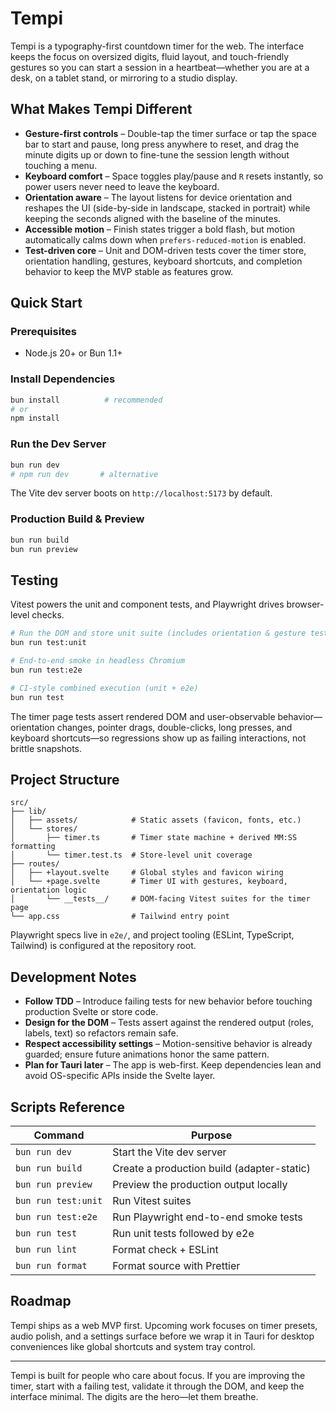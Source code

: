 # Tempi

Tempi is a typography-first countdown timer for the web. The interface keeps the focus on oversized digits, fluid layout, and touch-friendly gestures so you can start a session in a heartbeat—whether you are at a desk, on a tablet stand, or mirroring to a studio display.

## What Makes Tempi Different

- **Gesture-first controls** – Double-tap the timer surface or tap the space bar to start and pause, long press anywhere to reset, and drag the minute digits up or down to fine-tune the session length without touching a menu.
- **Keyboard comfort** – Space toggles play/pause and `R` resets instantly, so power users never need to leave the keyboard.
- **Orientation aware** – The layout listens for device orientation and reshapes the UI (side-by-side in landscape, stacked in portrait) while keeping the seconds aligned with the baseline of the minutes.
- **Accessible motion** – Finish states trigger a bold flash, but motion automatically calms down when `prefers-reduced-motion` is enabled.
- **Test-driven core** – Unit and DOM-driven tests cover the timer store, orientation handling, gestures, keyboard shortcuts, and completion behavior to keep the MVP stable as features grow.

## Quick Start

### Prerequisites

- Node.js 20+ or Bun 1.1+

### Install Dependencies

```bash
bun install          # recommended
# or
npm install
```

### Run the Dev Server

```bash
bun run dev
# npm run dev       # alternative
```

The Vite dev server boots on `http://localhost:5173` by default.

### Production Build & Preview

```bash
bun run build
bun run preview
```

## Testing

Vitest powers the unit and component tests, and Playwright drives browser-level checks.

```bash
# Run the DOM and store unit suite (includes orientation & gesture tests)
bun run test:unit

# End-to-end smoke in headless Chromium
bun run test:e2e

# CI-style combined execution (unit + e2e)
bun run test
```

The timer page tests assert rendered DOM and user-observable behavior—orientation changes, pointer drags, double-clicks, long presses, and keyboard shortcuts—so regressions show up as failing interactions, not brittle snapshots.

## Project Structure

```
src/
├── lib/
│   ├── assets/            # Static assets (favicon, fonts, etc.)
│   └── stores/
│       ├── timer.ts       # Timer state machine + derived MM:SS formatting
│       └── timer.test.ts  # Store-level unit coverage
├── routes/
│   ├── +layout.svelte     # Global styles and favicon wiring
│   └── +page.svelte       # Timer UI with gestures, keyboard, orientation logic
│       └── __tests__/     # DOM-facing Vitest suites for the timer page
└── app.css                # Tailwind entry point
```

Playwright specs live in `e2e/`, and project tooling (ESLint, TypeScript, Tailwind) is configured at the repository root.

## Development Notes

- **Follow TDD** – Introduce failing tests for new behavior before touching production Svelte or store code.
- **Design for the DOM** – Tests assert against the rendered output (roles, labels, text) so refactors remain safe.
- **Respect accessibility settings** – Motion-sensitive behavior is already guarded; ensure future animations honor the same pattern.
- **Plan for Tauri later** – The app is web-first. Keep dependencies lean and avoid OS-specific APIs inside the Svelte layer.

## Scripts Reference

| Command              | Purpose                                    |
|----------------------|--------------------------------------------|
| `bun run dev`        | Start the Vite dev server                  |
| `bun run build`      | Create a production build (adapter-static) |
| `bun run preview`    | Preview the production output locally      |
| `bun run test:unit`  | Run Vitest suites                          |
| `bun run test:e2e`   | Run Playwright end-to-end smoke tests      |
| `bun run test`       | Run unit tests followed by e2e             |
| `bun run lint`       | Format check + ESLint                      |
| `bun run format`     | Format source with Prettier                |

## Roadmap

Tempi ships as a web MVP first. Upcoming work focuses on timer presets, audio polish, and a settings surface before we wrap it in Tauri for desktop conveniences like global shortcuts and system tray control.

---

Tempi is built for people who care about focus. If you are improving the timer, start with a failing test, validate it through the DOM, and keep the interface minimal. The digits are the hero—let them breathe.
